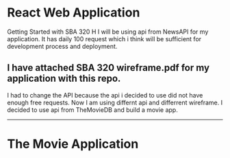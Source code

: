 # React Web Application
Getting Started with SBA 320 H
I will be using api from NewsAPI for my application. It has daily 100 request which i think will be sufficient for development process and deployment. 

I have attached SBA 320 wireframe.pdf for my application with this repo. 
--------------------------------
I had to change the API because the api i decided to use did not have enough free requests. Now I am using differnt api and differrent wireframe.
I decided to use api from TheMovieDB and build a movie app. 

--------------------------------
# The Movie Application